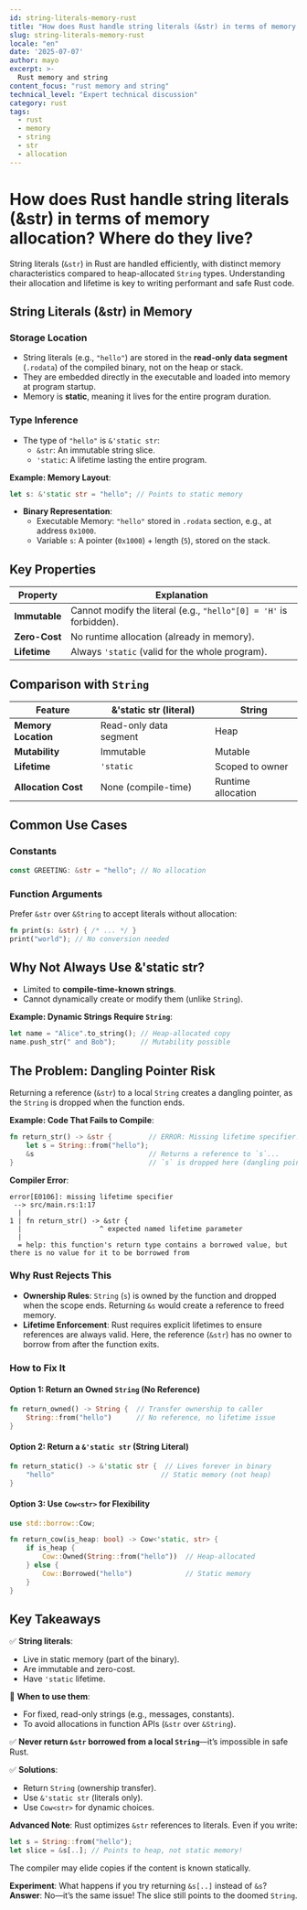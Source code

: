 ```yaml
---
id: string-literals-memory-rust
title: "How does Rust handle string literals (&str) in terms of memory allocation? Where do they live?"
slug: string-literals-memory-rust
locale: "en"
date: '2025-07-07'
author: mayo
excerpt: >-
  Rust memory and string
content_focus: "rust memory and string"
technical_level: "Expert technical discussion"
category: rust
tags:
  - rust
  - memory
  - string
  - str
  - allocation
---
```


# How does Rust handle string literals (&str) in terms of memory allocation? Where do they live?

String literals (`&str`) in Rust are handled efficiently, with distinct memory characteristics compared to heap-allocated `String` types. Understanding their allocation and lifetime is key to writing performant and safe Rust code.

## String Literals (&str) in Memory

### Storage Location

- String literals (e.g., `"hello"`) are stored in the **read-only data segment** (`.rodata`) of the compiled binary, not on the heap or stack.
- They are embedded directly in the executable and loaded into memory at program startup.
- Memory is **static**, meaning it lives for the entire program duration.

### Type Inference

- The type of `"hello"` is `&'static str`:
  - `&str`: An immutable string slice.
  - `'static`: A lifetime lasting the entire program.

**Example: Memory Layout**:
```rust
let s: &'static str = "hello"; // Points to static memory
```

- **Binary Representation**:
  - Executable Memory: `"hello"` stored in `.rodata` section, e.g., at address `0x1000`.
  - Variable `s`: A pointer (`0x1000`) + length (`5`), stored on the stack.

## Key Properties

| **Property** | **Explanation** |
|--------------|-----------------|
| **Immutable** | Cannot modify the literal (e.g., `"hello"[0] = 'H'` is forbidden). |
| **Zero-Cost** | No runtime allocation (already in memory). |
| **Lifetime** | Always `'static` (valid for the whole program). |

## Comparison with `String`

| **Feature** | **&'static str (literal)** | **String** |
|-------------|----------------------------|------------|
| **Memory Location** | Read-only data segment | Heap |
| **Mutability** | Immutable | Mutable |
| **Lifetime** | `'static` | Scoped to owner |
| **Allocation Cost** | None (compile-time) | Runtime allocation |

## Common Use Cases

### Constants
```rust
const GREETING: &str = "hello"; // No allocation
```

### Function Arguments
Prefer `&str` over `&String` to accept literals without allocation:
```rust
fn print(s: &str) { /* ... */ }
print("world"); // No conversion needed
```

## Why Not Always Use &'static str?

- Limited to **compile-time-known strings**.
- Cannot dynamically create or modify them (unlike `String`).

**Example: Dynamic Strings Require `String`**:
```rust
let name = "Alice".to_string(); // Heap-allocated copy
name.push_str(" and Bob");      // Mutability possible
```

## The Problem: Dangling Pointer Risk

Returning a reference (`&str`) to a local `String` creates a dangling pointer, as the `String` is dropped when the function ends.

**Example: Code That Fails to Compile**:
```rust
fn return_str() -> &str {         // ERROR: Missing lifetime specifier!
    let s = String::from("hello");
    &s                            // Returns a reference to `s`...
}                                 // `s` is dropped here (dangling pointer!)
```

**Compiler Error**:
```
error[E0106]: missing lifetime specifier
 --> src/main.rs:1:17
  |
1 | fn return_str() -> &str {
  |                   ^ expected named lifetime parameter
  |
  = help: this function's return type contains a borrowed value, but there is no value for it to be borrowed from
```

### Why Rust Rejects This

- **Ownership Rules**: `String` (`s`) is owned by the function and dropped when the scope ends. Returning `&s` would create a reference to freed memory.
- **Lifetime Enforcement**: Rust requires explicit lifetimes to ensure references are always valid. Here, the reference (`&str`) has no owner to borrow from after the function exits.

### How to Fix It

#### Option 1: Return an Owned `String` (No Reference)
```rust
fn return_owned() -> String {  // Transfer ownership to caller
    String::from("hello")      // No reference, no lifetime issue
}
```

#### Option 2: Return a `&'static str` (String Literal)
```rust
fn return_static() -> &'static str {  // Lives forever in binary
    "hello"                          // Static memory (not heap)
}
```

#### Option 3: Use `Cow<str>` for Flexibility
```rust
use std::borrow::Cow;

fn return_cow(is_heap: bool) -> Cow<'static, str> {
    if is_heap {
        Cow::Owned(String::from("hello"))  // Heap-allocated
    } else {
        Cow::Borrowed("hello")             // Static memory
    }
}
```

## Key Takeaways

✅ **String literals**:
- Live in static memory (part of the binary).
- Are immutable and zero-cost.
- Have `'static` lifetime.

🚀 **When to use them**:
- For fixed, read-only strings (e.g., messages, constants).
- To avoid allocations in function APIs (`&str` over `&String`).

✅ **Never return `&str` borrowed from a local `String`**—it’s impossible in safe Rust.

✅ **Solutions**:
- Return `String` (ownership transfer).
- Use `&'static str` (literals only).
- Use `Cow<str>` for dynamic choices.

**Advanced Note**: Rust optimizes `&str` references to literals. Even if you write:
```rust
let s = String::from("hello");
let slice = &s[..]; // Points to heap, not static memory!
```
The compiler may elide copies if the content is known statically.

**Experiment**: What happens if you try returning `&s[..]` instead of `&s`?  
**Answer**: No—it’s the same issue! The slice still points to the doomed `String`.
